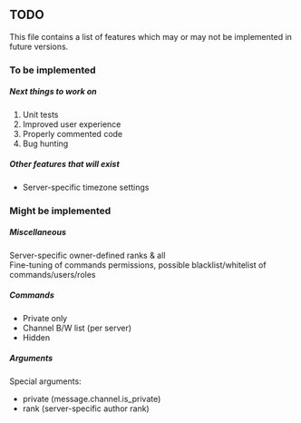 ## TODO

This file contains a list of features
which may or may not be implemented in future versions.

### To be implemented

##### Next things to work on

1. Unit tests
2. Improved user experience
0. Properly commented code
0. Bug hunting

##### Other features that *will* exist

- Server-specific timezone settings

### Might be implemented

##### Miscellaneous

Server-specific owner-defined ranks & all  
Fine-tuning of commands permissions, possible
blacklist/whitelist of commands/users/roles

##### Commands

- Private only
- Channel B/W list (per server)
- Hidden

##### Arguments
  
Special arguments:
- private (message.channel.is_private)
- rank (server-specific author rank)
